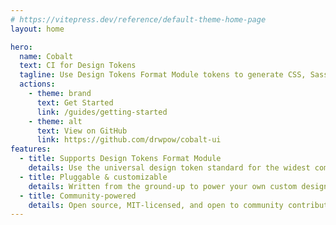 ```yaml
---
# https://vitepress.dev/reference/default-theme-home-page
layout: home

hero:
  name: Cobalt
  text: CI for Design Tokens
  tagline: Use Design Tokens Format Module tokens to generate CSS, Sass, JS/TS, universal JSON, and more.
  actions:
    - theme: brand
      text: Get Started
      link: /guides/getting-started
    - theme: alt
      text: View on GitHub
      link: https://github.com/drwpow/cobalt-ui
features:
  - title: Supports Design Tokens Format Module
    details: Use the universal design token standard for the widest compatibility and no vendor lock-in
  - title: Pluggable & customizable
    details: Written from the ground-up to power your own custom design tooling
  - title: Community-powered
    details: Open source, MIT-licensed, and open to community contributions
---
```

